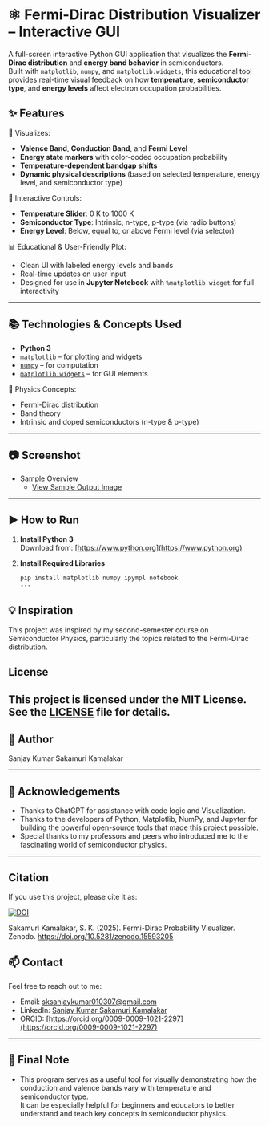 # ⚛️ Fermi-Dirac Distribution Visualizer – Interactive GUI

A full-screen interactive Python GUI application that visualizes the **Fermi-Dirac distribution** and **energy band behavior** in semiconductors.  
Built with `matplotlib`, `numpy`, and `matplotlib.widgets`, this educational tool provides real-time visual feedback on how **temperature**, **semiconductor type**, and **energy levels** affect electron occupation probabilities.

## ✨ Features

🎨 Visualizes:
- **Valence Band**, **Conduction Band**, and **Fermi Level**
- **Energy state markers** with color-coded occupation probability
- **Temperature-dependent bandgap shifts**
- **Dynamic physical descriptions** (based on selected temperature, energy level, and semiconductor type)

🧩 Interactive Controls:
- **Temperature Slider**: 0 K to 1000 K
- **Semiconductor Type**: Intrinsic, n-type, p-type (via radio buttons)
- **Energy Level**: Below, equal to, or above Fermi level (via selector)

📊 Educational & User-Friendly Plot:
- Clean UI with labeled energy levels and bands
- Real-time updates on user input
- Designed for use in **Jupyter Notebook** with `%matplotlib widget` for full interactivity

---

## 📚 Technologies & Concepts Used

- **Python 3**
- [`matplotlib`](https://matplotlib.org/) – for plotting and widgets
- [`numpy`](https://numpy.org/) – for computation
- [`matplotlib.widgets`](https://matplotlib.org/stable/users/interactive.html) – for GUI elements

📘 Physics Concepts:
- Fermi-Dirac distribution
- Band theory
- Intrinsic and doped semiconductors (n-type & p-type)

---

## 📷 Screenshot

- Sample Overview
  - [View Sample Output Image](static_View_of_Output.png)



---

## ▶️ How to Run

1. **Install Python 3**  
   Download from: [https://www.python.org](https://www.python.org)

2. **Install Required Libraries**
   ```bash
   pip install matplotlib numpy ipympl notebook
   ---

## 💡 Inspiration

This project was inspired by my second-semester course on Semiconductor Physics, particularly the topics related to the Fermi-Dirac distribution.


## License

This project is licensed under the MIT License. See the [LICENSE](LICENSE) file for details.
---

## 👤 Author

Sanjay Kumar Sakamuri Kamalakar

---

## 🙏 Acknowledgements

- Thanks to ChatGPT for assistance with code logic and Visualization.
- Thanks to the developers of Python, Matplotlib, NumPy, and Jupyter for building the powerful open-source tools that made this project possible.
- Special thanks to my professors and peers who introduced me to the fascinating world of semiconductor physics.
---
## Citation

If you use this project, please cite it as:

[![DOI](https://zenodo.org/badge/DOI/10.5281/zenodo.15593205.svg)](https://doi.org/10.5281/zenodo.15593205)

Sakamuri Kamalakar, S. K. (2025). Fermi-Dirac Probability Visualizer. Zenodo. https://doi.org/10.5281/zenodo.15593205


## 📫 Contact

Feel free to reach out to me:

- Email: [sksanjaykumar010307@gmail.com](mailto:sksanjaykumar010307@gmail)
- LinkedIn: [Sanjay Kumar Sakamuri Kamalakar](www.linkedin.com/in/sanjay-kumar-sakamuri-kamalakar-a67148214)
- ORCID: [https://orcid.org/0009-0009-1021-2297](https://orcid.org/0009-0009-1021-2297)
---

## 📝 Final Note

- This program serves as a useful tool for visually demonstrating how the conduction and valence bands vary with temperature and semiconductor type.  
It can be especially helpful for beginners and educators to better understand and teach key concepts in semiconductor physics.





